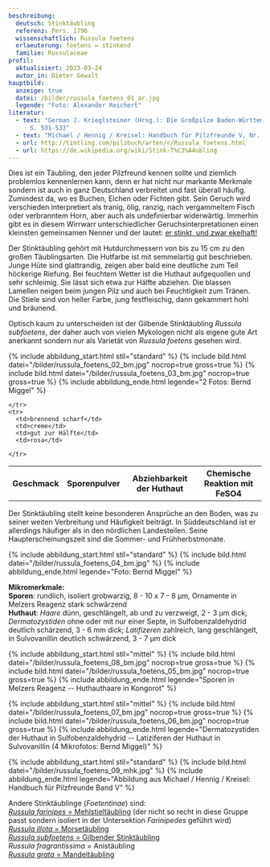 ```yaml
---
beschreibung:
  deutsch: Stinktäubling
  referenz: Pers. 1796
  wissenschaftlich: Russula foetens
  erlaeuterung: foetens = stinkend
  familie: Russulaceae
profil:
  aktualisiert: 2023-03-24
  autor_in: Dieter Gewalt
hauptbild:
  anzeige: true
  datei: /bilder/russula_foetens_01_ar.jpg
  legende: "Foto: Alexander Reichert"
literatur:
  - text: "German J. Krieglsteiner (Hrsg.): Die Großpilze Baden-Württembergs Band 2
      S. 531-533"
  - text: "Michael / Hennig / Kreisel: Handbuch für Pilzfreunde V, Nr. 78"
  - url: http://tintling.com/pilzbuch/arten/r/Russula_foetens.html
  - url: https://de.wikipedia.org/wiki/Stink-T%C3%A4ubling
---
```

Dies ist ein Täubling, den jeder Pilzfreund kennen sollte und ziemlich problemlos kennenlernen kann, denn er hat nicht nur markante Merkmale sondern ist auch in ganz Deutschland verbreitet und fast überall häufig. Zumindest da, wo es Buchen, Eichen oder Fichten gibt. Sein Geruch wird verschieden interpretiert als tranig, ölig, ranzig, nach vergammeltem Fisch oder verbranntem Horn, aber auch als undefinierbar widerwärtig. Immerhin gibt es in diesem Wirrwarr unterschiedlicher Geruchsinterpretationen einen kleinsten gemeinsamen Nenner und der lautet: <ins>er stinkt, und zwar ekelhaft!</ins>  

Der Stinktäubling gehört mit Hutdurchmessern von bis zu 15 cm zu den großen Täublingsarten. Die Hutfarbe ist mit semmelartig gut beschrieben. Junge Hüte sind glattrandig, zeigen aber bald eine deutliche zum Teil höckerige Riefung. Bei feuchtem Wetter ist die Huthaut aufgequollen und sehr schleimig. Sie lässt sich etwa zur Hälfte abziehen. Die blassen Lamellen neigen beim jungen Pilz und auch bei Feuchtigkeit zum Tränen. Die Stiele sind von heller Farbe, jung festfleischig, dann gekammert hohl und bräunend.

Optisch kaum zu unterscheiden ist der Gilbende Stinktäubling *Russula subfoetens*, der daher auch von vielen Mykologen nicht als eigene gute Art anerkannt sondern nur als Varietät von *Russula foetens* gesehen wird.

{% include abbildung_start.html stil="standard" %}
{% include bild.html datei="/bilder/russula_foetens_02_bm.jpg" nocrop=true gross=true %}
{% include bild.html datei="/bilder/russula_foetens_03_bm.jpg" nocrop=true gross=true %}
{% include abbildung_ende.html legende="2 Fotos: Bernd Miggel" %}

<div class="table-responsive">
  <table class="table taeubling">
    <tr>
      <th rowspan="2">Geschmack</th>
      <th rowspan="2">Sporenpulver</th>
      <th rowspan="2">Abziehbarkeit der Huthaut</th>
      <th colspan="3" class="text-center">Chemische Reaktion mit FeSO4</th>
    </tr>
    <tr>
      
      
    </tr>
    <tr>
      <td>brennend scharf</td>
      <td>creme</td>
      <td>gut zur Hälfte</td>
      <td>rosa</td>
       
    </tr>
  </table>
</div>

Der Stinktäubling stellt keine besonderen Ansprüche an den Boden, was zu seiner weiten Verbreitung und Häufigkeit beiträgt. In Süddeutschland ist er allerdings häufiger als in den nördlichen Landesteilen. Seine Haupterscheinungszeit sind die Sommer- und Frühherbstmonate.

{% include abbildung_start.html stil="standard" %}
{% include bild.html datei="/bilder/russula_foetens_04_bm.jpg" %}
{% include abbildung_ende.html legende="Foto: Bernd Miggel" %}

**Mikromerkmale:**\
**Sporen**: rundlich, isoliert grobwarzig, 8 - 10 x 7 - 8 µm, Ornamente in Melzers Reagenz stark schwärzend\
**Huthaut**: *Haare* dünn, geschlängelt, ab und zu verzweigt, 2 - 3 µm dick; *Dermatozystiden* ohne oder mit nur einer Septe, in Sulfobenzaldehydrid deutlich schärzend, 3 - 6 mm dick; *Latifizeren* zahlreich, lang geschlängelt, in Sulvovanillin deutlich schwärzend, 3 - 7 µm dick

{% include abbildung_start.html stil="mittel" %}
{% include bild.html datei="/bilder/russula_foetens_08_bm.jpg" nocrop=true gross=true %}
{% include bild.html datei="/bilder/russula_foetens_05_bm.jpg" nocrop=true gross=true %}
{% include abbildung_ende.html legende="Sporen in Melzers Reagenz -- Huthauthaare in Kongorot" %}

{% include abbildung_start.html stil="mittel" %}
{% include bild.html datei="/bilder/russula_foetens_07_bm.jpg" nocrop=true gross=true %}
{% include bild.html datei="/bilder/russula_foetens_06_bm.jpg" nocrop=true gross=true %}
{% include abbildung_ende.html legende="Dermatozystiden der Huthaut in Sulfobenzaldehydrid -- Latiziferen der Huthaut in Sulvovanillin  (4 Mikrofotos: Bernd Miggel)" %}

{% include abbildung_start.html stil="standard" %}
{% include bild.html datei="/bilder/russula_foetens_09_mhk.jpg" %}
{% include abbildung_ende.html legende="Abbildung aus Michael / Hennig / Kreisel: Handbuch für Pilzfreunde Band V" %}

Andere Stinktäublinge (*Foetentinae*) sind:\
[*Russula  farinipes* = Mehlstieltäubling](/pilze/russula-farinipes-mehlstieltäubling) (der nicht so recht in diese Gruppe passt sondern isoliert in der Untersektion *Farinipedes* geführt wird)\
[*Russula  illota* = Morsetäubling](/pilze/russula-illota-morsetäubling)\
[*Russula  subfoetens* = Gilbender Stinktäubling](/pilze/russula-subfoetens-gilbender-stinktäubling)\
*Russula  fragrantissima* = Anistäubling\
[*Russula  grata* = Mandeltäubling](/pilze/russula-grata-mandeltäubling)